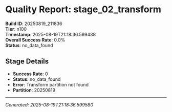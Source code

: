# Quality Report: stage_02_transform

**Build ID**: 20250819_211836  
**Tier**: n100  
**Timestamp**: 2025-08-19T21:18:36.599438  
**Overall Success Rate**: 0.0%  
**Status**: no_data_found

## Stage Details

- **Success Rate**: 0
- **Status**: no_data_found
- **Error**: Transform partition not found
- **Partition**: 20250819

---
*Generated: 2025-08-19T21:18:36.599580*
